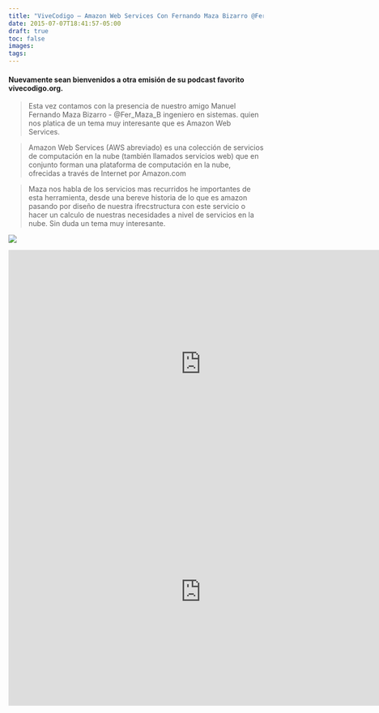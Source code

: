 ```yaml
---
title: "ViveCodigo – Amazon Web Services Con Fernando Maza Bizarro @Fer_Maza_B"
date: 2015-07-07T18:41:57-05:00
draft: true
toc: false
images:
tags:
---
```


<h4>Nuevamente sean bienvenidos a otra emisión de su podcast favorito vivecodigo.org. </h4>

>Esta vez contamos con la presencia de nuestro amigo Manuel Fernando Maza Bizarro - @Fer_Maza_B ingeniero en sistemas. quien nos platica de un tema muy interesante que es Amazon Web Services.

>Amazon Web Services (AWS abreviado) es una colección de servicios de computación en la nube (también llamados servicios web) que en conjunto forman una plataforma de computación en la nube, ofrecidas a través de Internet por Amazon.com

>Maza nos habla de los servicios mas recurridos he importantes de esta herramienta, desde una bereve historia de lo que es amazon pasando por diseño de nuestra ifrecstructura con este servicio o hacer un calculo de nuestras necesidades a nivel de servicios en la nube. Sin duda un tema muy interesante.

![](http://vivecodigo.org/images/dos.jpg)

<iframe src="https://player.vimeo.com/video/132557815" width="760" height="450" frameborder="0"></iframe>
<iframe src="https://player.vimeo.com/video/132551768" width="760" height="450" frameborder="0"></iframe>
